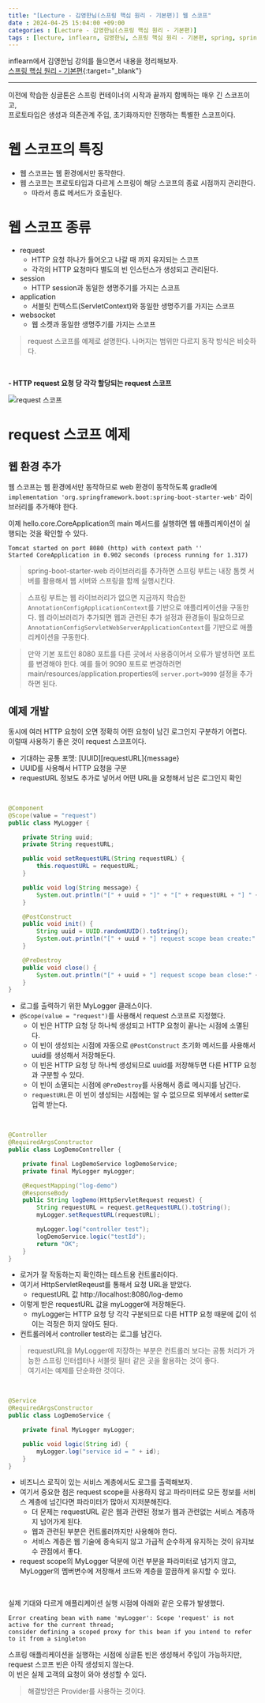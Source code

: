 ```yaml
---
title: "[Lecture - 김영한님(스프링 핵심 원리 - 기본편)] 웹 스코프"
date : 2024-04-25 15:04:00 +09:00
categories : [Lecture - 김영한님(스프링 핵심 원리 - 기본편)]
tags : [lecture, inflearn, 김영한님, 스프링 핵심 원리 - 기본편, spring, spring boot, request scope]
---
```


inflearn에서 김영한님 강의를 들으면서 내용을 정리해보자.   
[스프링 핵심 원리 - 기본편](https://www.inflearn.com/course/%EC%8A%A4%ED%94%84%EB%A7%81-%ED%95%B5%EC%8B%AC-%EC%9B%90%EB%A6%AC-%EA%B8%B0%EB%B3%B8%ED%8E%B8){:target="_blank"}

---

이전에 학습한 싱글톤은 스프링 컨테이너의 시작과 끝까지 함께하는 매우 긴 스코프이고,   
프로토타입은 생성과 의존관계 주입, 초기화까지만 진행하는 특별한 스코프이다.

# 웹 스코프의 특징
* 웹 스코프는 웹 환경에서만 동작한다.
* 웹 스코프는 프로토타입과 다르게 스프링이 해당 스코프의 종료 시점까지 관리한다.
  * 따라서 종료 메서드가 호출된다.

# 웹 스코프 종류
* request
  * HTTP 요청 하나가 들어오고 나갈 때 까지 유지되는 스코프
  * 각각의 HTTP 요청마다 별도의 빈 인스턴스가 생성되고 관리된다.
* session
  * HTTP session과 동일한 생명주기를 가지는 스코프
* application
  * 서블릿 컨텍스트(ServletContext)와 동일한 생명주기를 가지는 스코프
* websocket
  * 웹 소켓과 동일한 생명주기를 가지는 스코프

> request 스코프를 예제로 설명한다. 나머지는 범위만 다르지 동작 방식은 비슷하다.

<br>

**- HTTP request 요청 당 각각 할당되는 request 스코프**

![request 스코프](https://drive.google.com/thumbnail?id=1NXOTXrXawRszIszXEeV1OswuYbpscCp6&sz=w700)

# request 스코프 예제
## 웹 환경 추가
웹 스코프는 웹 환경에서만 동작하므로 web 환경이 동작하도록 gradle에 `implementation 'org.springframework.boot:spring-boot-starter-web'` 라이브러리를 추가해야 한다.

이제 hello.core.CoreApplication의 main 메서드를 실행하면 웹 애플리케이션이 실행되는 것을 확인할 수 있다.
```text
Tomcat started on port 8080 (http) with context path ''
Started CoreApplication in 0.902 seconds (process running for 1.317)
```
> spring-boot-starter-web 라이브러리를 추가하면 스프링 부트는 내장 톰켓 서버를 활용해서 웹 서버와 스프링을 함께 실행시킨다.

> 스프링 부트는 웹 라이브러리가 없으면 지금까지 학습한 `AnnotationConfigApplicationContext`를 기반으로 애플리케이션을 구동한다.
> 웹 라이브러리가 추가되면 웹과 관련된 추가 설정과 환경들이 필요하므로 `AnnotationConfigServletWebServerApplicationContext`를 기반으로 애플리케이션을 구동한다.

> 만약 기본 포트인 8080 포트를 다른 곳에서 사용중이어서 오류가 발생하면 포트를 변경해야 한다.
> 예를 들어 9090 포트로 변경하려면 main/resources/application.properties에 `server.port=9090` 설정을 추가하면 된다.

## 예제 개발
동시에 여러 HTTP 요청이 오면 정확히 어떤 요청이 남긴 로그인지 구분하기 어렵다.   
이럴때 사용하기 좋은 것이 request 스코프이다.

* 기대하는 공통 포맷: [UUID][requestURL]{message}
* UUID를 사용해서 HTTP 요청을 구분
* requestURL 정보도 추가로 넣어서 어떤 URL을 요청해서 남은 로그인지 확인

<br>

```java
@Component
@Scope(value = "request")
public class MyLogger {

    private String uuid;
    private String requestURL;

    public void setRequestURL(String requestURL) {
        this.requestURL = requestURL;
    }

    public void log(String message) {
        System.out.println("[" + uuid + "]" + "[" + requestURL + "] " + message);
    }

    @PostConstruct
    public void init() {
        String uuid = UUID.randomUUID().toString();
        System.out.println("[" + uuid + "] request scope bean create:" + this);
    }

    @PreDestroy
    public void close() {
        System.out.println("[" + uuid + "] request scope bean close:" + this);
    }
}
```
* 로그를 출력하기 위한 MyLogger 클래스이다.
* `@Scope(value = "request")`를 사용해서 request 스코프로 지정했다.
  * 이 빈은 HTTP 요청 당 하나씩 생성되고 HTTP 요청이 끝나는 시점에 소멸된다.
  * 이 빈이 생성되는 시점에 자동으로 `@PostConstruct` 초기화 메서드를 사용해서 uuid를 생성해서 저장해둔다.
  * 이 빈은 HTTP 요청 당 하나씩 생성되므로 uuid를 저장해두면 다른 HTTP 요청과 구분할 수 있다.
  * 이 빈이 소멸되는 시점에 `@PreDestroy`를 사용해서 종료 메시지를 남긴다.
  * `requestURL`은 이 빈이 생성되는 시점에는 알 수 없으므로 외부에서 setter로 입력 받는다.

<br>

```java
@Controller
@RequiredArgsConstructor
public class LogDemoController {

    private final LogDemoService logDemoService;
    private final MyLogger myLogger;

    @RequestMapping("log-demo")
    @ResponseBody
    public String logDemo(HttpServletRequest request) {
        String requestURL = request.getRequestURL().toString();
        myLogger.setRequestURL(requestURL);

        myLogger.log("controller test");
        logDemoService.logic("testId");
        return "OK";
    }
}
```
* 로거가 잘 작동하는지 확인하는 테스트용 컨트롤러이다.
* 여기서 HttpServletReqeust를 통해서 요청 URL을 받았다.
  * requestURL 값 http://localhost:8080/log-demo
* 이렇게 받은 requestURL 값을 myLogger에 저장해둔다.
  * myLogger는 HTTP 요청 당 각각 구분되므로 다른 HTTP 요청 때문에 값이 섞이는 걱정은 하지 않아도 된다.
* 컨트롤러에서 controller test라는 로그를 남긴다.

> requestURL을 MyLogger에 저장하는 부분은 컨트롤러 보다는 공통 처리가 가능한 스프링 인터셉터나 서블릿 필터 같은 곳을 활용하는 것이 좋다.   
> 여기서는 예제를 단순화한 것이다.

<br>

```java
@Service
@RequiredArgsConstructor
public class LogDemoService {

    private final MyLogger myLogger;

    public void logic(String id) {
        myLogger.log("service id = " + id);
    }
}
```
* 비즈니스 로직이 있는 서비스 계층에서도 로그를 출력해보자.
* 여기서 중요한 점은 request scope을 사용하지 않고 파라미터로 모든 정보를 서비스 계층에 넘긴다면 파라미터가 많아서 지저분해진다.
  * 더 문제는 requestURL 같은 웹과 관련된 정보가 웹과 관련없는 서비스 계층까지 넘어가게 된다.
  * 웹과 관련된 부분은 컨트롤러까지만 사용해야 한다.
  * 서비스 계층은 웹 기술에 종속되지 않고 가급적 순수하게 유지하는 것이 유지보수 관점에서 좋다.
* request scope의 MyLogger 덕분에 이런 부분을 파라미터로 넘기지 않고, MyLogger의 멤버변수에 저장해서 코드와 계층을 깔끔하게 유지할 수 있다.

<br>

실제 기대와 다르게 애플리케이션 실행 시점에 아래와 같은 오류가 발생했다.
```text
Error creating bean with name 'myLogger': Scope 'request' is not active for the current thread;
consider defining a scoped proxy for this bean if you intend to refer to it from a singleton
```
스프링 애플리케이션을 실행하는 시점에 싱글톤 빈은 생성해서 주입이 가능하지만, request 스코프 빈은 아직 생성되지 않는다.   
이 빈은 실제 고객의 요청이 와야 생성할 수 있다.
> 해결방안은 Provider를 사용하는 것이다.
